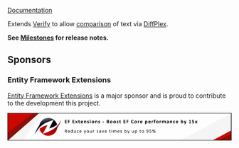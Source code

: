 [Documentation](https://github.com/VerifyTests/Verify.DiffPlex)

Extends [Verify](https://github.com/VerifyTests/Verify) to allow [comparison](https://github.com/VerifyTests/Verify/blob/master/docs/comparer.md) of text via [DiffPlex](https://github.com/mmanela/diffplex).<!-- singleLineInclude: intro. path: /docs/intro.include.md -->

**See [Milestones](https://github.com/VerifyTests/Verify.DiffPlex/milestones?state=closed) for release notes.**


## Sponsors


### Entity Framework Extensions<!-- include: zzz. path: /docs/zzz.include.md -->

[Entity Framework Extensions](https://entityframework-extensions.net/?utm_source=simoncropp&utm_medium=Verify.DiffPlex) is a major sponsor and is proud to contribute to the development this project.

[![Entity Framework Extensions](https://raw.githubusercontent.com/VerifyTests/Verify.DiffPlex/refs/heads/main/docs/zzz.png)](https://entityframework-extensions.net/?utm_source=simoncropp&utm_medium=Verify.DiffPlex)<!-- endInclude -->
